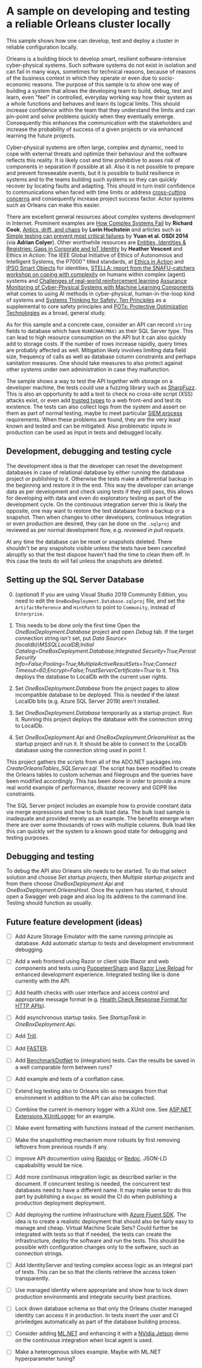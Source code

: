 # A sample on developing and testing a reliable Orleans cluster locally

This sample shows how one can develop, test and deploy a cluster in reliable configuration locally.

Orleans is a building block to develop smart, resilient software-intensive cyber-physical systems. Such software systems do not exist in isolation and can fail in many ways, sometimes for technical reasons, because of reasons of the business context in which they operate or even due to socio-economic reasons. The purpose of this sample is to show one way of building a system that allows the developing team to build, debug, test and learn, even "feel" in controlled, everyday working way how their system as a whole functions and behaves and learn its logical limits. This should increase confidence within the team that they understand the limits and can pin-point and solve problems quickly when they eventually emerge. Consequently this enhances the communication with the stakeholders and increase the probability of success of a given projects or via enhanced learning the future projects.

Cyber-physical systems are often large, complex and dynamic, need to cope with external threats and optimize their behaviour and the software reflects this reality. It is likely cost and time prohibitive to asses risk of components in separation if possible at all. Also it is not possible to prepare and prevent foreseeable events, but it is possible to build resilience in systems and to the teams building such systems so they can quickly recover by locating faults and adapting. This should in turn instil confidence to communications when faced with time limits or address [cross-cutting concerns](https://en.wikipedia.org/wiki/Cross-cutting_concern) and consequently increase project success factor. Actor systems such as Orleans can make this easier.

There are excellent general resources about complex systems development in Internet. Prominent examples are [How Complex Systems Fail](https://www.youtube.com/watch?v=2S0k12uZR14) by **Richard Cook**, [Antics, drift, and chaos](https://www.youtube.com/watch?v=SM2uXpmyJmA) by **Lorin Hochstein** and articles such as [Simple testing can prevent most critical failures](https://blog.acolyer.org/2016/10/06/simple-testing-can-prevent-most-critical-failures/) by **Yuan et al. OSDI 2014** (via **Adrian Colyer**). Other worthwhile resources are [Entities, Identities & Registries: Gaps in Corporate and IoT Identity](https://ssimeetup.org/gaps-corporate-iot-identity-heather-vescent-webinar-35/) by **Heather Vescent** and Ethics in Action: The IEEE Global Initiative of Ethics of Autonomous and Intelligent Systems, the P7000™ titled standards, at [Ethics in Action](https://ethicsinaction.ieee.org/) and [IPSO Smart Objects](https://www.omaspecworks.org/develop-with-oma-specworks/ipso-smart-objects/) for identities, [STELLA: report from the SNAFU-catchers workshop on coping with complexity](https://blog.acolyer.org/2020/01/20/stella-coping-with-complexity-2/) on humans within complex (agent) systems and [Challenges of real-world reinforcement learning](https://blog.acolyer.org/2020/01/13/challenges-of-real-world-rl/) [Assurance Monitoring of Cyber-Physical Systems with Machine Learning Components](https://deepai.org/publication/assurance-monitoring-of-cyber-physical-systems-with-machine-learning-components) what comes to using AI methods in cyber-physical, human-in-the-loop kind of systems and [Systems Thinking for Safety: Ten Principles](https://www.skybrary.aero/index.php/Toolkit:Systems_Thinking_for_Safety:_Ten_Principles) as a supplemental to core safety principles and [POTs: Protective Optimization Technologies](https://arxiv.org/abs/1806.02711) as a broad, general study.

As for this sample and a concrete case, consider an API can record `string` fields to database which have `NVARCHAR(MAX)` as their SQL Server type. This can lead to high resource consumption on the API but it can also quickly add to storage costs. If the number of rows increase rapidly, query times are probably affected as well. Mitigation likely involves limiting data field size, frequency of calls as well as database column constraints and perhaps sanitation measures. One should take measures to also protect against other systems under own administration in case they malfunction.

The sample shows a way to test the API together with storage on a developer machine, the tests could use a fuzzing library such as [SharpFuzz](https://github.com/Metalnem/sharpfuzz). This is also an opportunity to add a test to check no cross-site script (XSS) attacks exist, or even add [trusted types](https://github.com/WICG/trusted-types) to a web front-end and test its existence. The tests can also collect logs from the system and assert on them as part of normal testing, maybe to meet particular [SIEM process](https://en.wikipedia.org/wiki/Security_information_and_event_management) requirements. When these problems are found, they are the very least known and tested and can be mitigated. Also problematic inputs in production can be used as input in tests and debugged locally.

## Development, debugging and testing cycle

The development idea is that the developer can reset the development databases in case of relational database by either running the database project or publishing to it. Otherwise the tests make a differential backup in the beginning and restore it in the end. This way the developer can arrange data as per development and check using tests if they still pass, this allows for developing with data and even do exploratory testing as part of the development cycle. On the continuous integration server this is likely the opposite, one may want to restore the test database from a backup or a snapshot. Then when changes to other developers, continuous integration or even production are desired, they can be done on the `.sqlproj` and reviewed as per normal development flow, e.g. _reviewed in pull requets_.

At any time the database can be reset or snapshots deleted. There shouldn't be any snapshots visible unless the tests have been cancelled abruptly so that the test dispose haven't had the time to clean them off. In this case the tests do will fail unless the snapshots are deleted.

## Setting up the SQL Server Database

0. (_optional_) If you are using Visual Studio 2019 Community Edition, you need to edit the `OneBoxDeployment.Database.sqlproj` file, and set the `ArtifactReference` and `HintPath` to point to `Community`, instead of `Enterprise`.

1. This needs to be done only the first time
Open the _OneBoxDeployment.Database_ project and open _Debug_ tab. If the target connection string isn't set, put _Data Source=(localdb)\MSSQLLocalDB;Initial Catalog=OneBoxDeployment.Database;Integrated Security=True;Persist Security Info=False;Pooling=True;MultipleActiveResultSets=True;Connect Timeout=60;Encrypt=False;TrustServerCertificate=True_ to it. This deploys the database to LocalDb with the current user rights.

2. Set _OneBoxDeployment.Database_ from the project pages to allow incompatible database to be deployed. This is needed if the latest LocalDb bits (e.g. Azure SQL Server 2019) aren't installed.

3. Set _OneBoxDeployment.Database_ temporarily as a startup project. Run it. Running this project deploys the database with the connection string to LocalDb.

4. Set _OneBoxDeployment.Api_ and _OneBoxDeployment.OrleansHost_ as the startup project and run it. It should be able to connect to the LocalDb database using the connection string used in point _1._

This project gathers the scripts from all of the ADO.NET packages into _CreateOrleansTables_SQLServer.sql_. The script has been modified to create the Orleans tables to custom schemas and filegroups and the queries have been modified accordingly. This has been done in order to provide a more real world example of performance, disaster recovery and GDPR like constraints.

The SQL Server project includes an example how to provide constant data via merge expressions and how to bulk load data. The bulk load sample is inadequate and provided merely as an example. The benefits emerge when there are over some thousands of rows with multiple columns. Bulk load like this can quickly set the system to a known good state for debugging and testing purposes.

## Debugging and testing

To debug the API also Orleans silo needs to be started. To do that select solution and choose _Set startup projects_, then _Multiple startup projects_ and from there choose _OneBoxDeployment.Api_ and _OneBoxDeployment.OrleansHost_. Once the system has started, it should open a Swagger web page and also log its address to the command line. Testing should function as usually.

## Future feature development (ideas)

- [ ] Add Azure Storage Emulator with the same running principle as database. Add automatic startup to tests and development environment debugging.

- [ ] Add a web frontend using Razor or client side Blazor and web components and tests using [PuppeteerSharp](https://github.com/kblok/puppeteer-sharp) and [Razor Live Reload](https://weblog.west-wind.com/posts/2019/Jun/03/Building-Live-Reload-Middleware-for-ASPNET-Core) for enhanced development experience. Integrated testing like is done currently with the API.

- [ ] Add health checks with user interface and access control and appropriate message format (e.g. [Health Check Response Format for HTTP APIs](https://tools.ietf.org/html/draft-inadarei-api-health-check-02)).

- [ ] Add asynchronous startup tasks. See _StartupTask_ in _OneBoxDeployment.Api_.

- [ ] Add [Trill](https://github.com/microsoft/Trill).

- [ ] Add [FASTER](https://github.com/microsoft/FASTER).

- [ ] Add [BenchmarkDotNet](https://github.com/dotnet/BenchmarkDotNet) to (integration) tests. Can the results be saved in a well comparable form between runs?

- [ ] Add example and tests of a conflation case.

- [ ] Extend log testing also to Orleans silo so messages from that environment in addition to the API can also be collected.

- [ ] Combine the current in-memory logger with a XUnit one. See [ASP.NET Extensions XUnitLogger](https://github.com/aspnet/Extensions/blob/f162f1006bf8954f0102af8ff98c04077cf21b04/src/Logging/Logging.Testing/src/XunitLoggerProvider.cs) for an example.

- [ ] Make event formatting with functions instead of the current mechanism.

- [ ] Make the snapshotting mechanism more robusts by first removing leftovers from previous rounds if any.

- [ ] Improve API documention using [Rapidoc](https://github.com/mrin9/RapiDoc) or [Redoc](https://github.com/Redocly/redoc). JSON-LD capabability would be nice.

- [ ] Add more continuous integration logic as described earlier in the document. If concurrent testing is needed, the concurrent test databases need to have a different name. It may make sense to do this part by publishing a `dacpac` as would the CI do when publishing a production deployment deployment.

- [ ] Add deploying the runtime infrastructure with [Azure Fluent SDK](https://github.com/Azure/azure-libraries-for-net). The idea is to create a realistic deployment that should also
be fairly easy to manage and cheap. Virtual Machine Scale Sets? Could further be integrated with tests so that if needed, the tests can create the infrastructure, deploy the software and run the tests. This should be possible with configuration changes only to the software, such as connection strings.

- [ ] Add IdentityServer and testing complex access logic as an integral part of tests. This can be so that the clients retrieve the access token transparently.

- [ ] Use managed identity where appropriate and show how to lock down production environments and integrate security best practices.

- [ ] Lock down database schema so that only the Orleans cluster managed identity can
access it in production. In tests insert the user and CI priviledges automatically as part of
the database building process.

- [ ] Consider adding [ML.NET](https://github.com/dotnet/machinelearning) and enhancing it with a [NVidia Jetson](https://www.nvidia.com/en-us/autonomous-machines/embedded-systems/jetson-nano/) demo on the continuous integration when local agent is used.

- [ ] Make a heterogenous siloes example. Maybe with ML.NET hyperparameter tuning?
